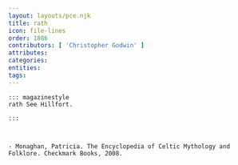 ```yaml
---
layout: layouts/pce.njk
title: rath
icon: file-lines
order: 1886
contributors: [ 'Christopher Godwin' ]
attributes:
categories:
entities:
tags:
---
```

``` tab [group1:Info]
::: magazinestyle
rath See Hillfort.

:::
```
``` tab [group1:Attributes]
```
``` tab [group1:Entities]
```
``` tab [group1:Sources]
- Monaghan, Patricia. The Encyclopedia of Celtic Mythology and Folklore. Checkmark Books, 2008.
```
